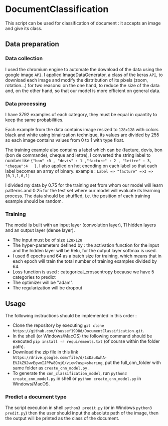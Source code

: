 # DocumentClassification

This script can be used for classification of document : it accepts an image and give its class.


## Data preparation 

### Data collection

I used the chromium engine to automate the download of the data using the google image `API`. 
I applied ImageDataGenerator, a class of the keras `API`, to download each image and modify the distribution of its pixels (zoom, rotation...) for two reasons: on the one hand, to reduce the size of the data and, on the other hand, so that our model is more efficient on general data.    

### Data processing
I have 3792 examples of each category, they must be equal in quantity to keep the same probabilities.

Each example from the data contains image resized to `128x128` with colors black and white using binairzation technique, its values are divided by 255 so each image contains values from 0 to 1 with type float. 

The training example also contains a label which can be (facture, devis, bon (bon de commande), cheque and lettre), I converted the string label to number like `{"bon" :0 , "devis" : 1 ,"facture" : 2 , "lettre" : 3, "cheque":4   }`. I also applied on hot encoding on each label so that each label becomes an array of binary.
example : `Label => "facture" =>3 => [0,1,1,0,1] `

I divided my data by 0.75 for the training set from whom our model will learn patterns and 0.25 for the test set where our model will evaluate its learning process. 
The data should be shuffled, i.e. the position of each training example should be random. 

### Training
The model is built with an input layer (convolution layer), 11 hidden layers and an output layer (dense layer). 
  - The input must be of size `128x128` 
  - The hyper-parameters defined by : the activation function for the input and the hidden layer will be Relu, for the output layer softmax is used.
  - I used 6 epochs and 64 as a batch size for training, which means that in each epoch will train the total number of training examples divided by 64. 
  - Loss function is used : categorical_crossentropy because we have 5 categories to predict 
  - The optimizer will be "adam".
  - The regularization will be dropout  

## Usage
The following instructions should be implemented in this order :
- Clone the repository by executing `git clone https://github.com/Youssef1998d/DocumentClassification.git`.
- In the shell (or Windows/MacOS) the following command should be executed `pip install -r requirements.txt` (of course within the folder path).
- Download the zip file in this link `https://drive.google.com/file/d/1xDau8whA-EVJkZ92wvEgwmIJPPw8QnjG/view?usp=sharing`, put the full_cnn_folder with same folder as `create_cnn_model.py` .
- To generate the `cnn_classification_model`, run `python3 create_cnn_model.py` in shell or `python create_cnn_model.py` in Windows/MacOS.


### Predict a document type
The script execution in shell `python3 predit.py` (or in Windows `python3 predit.py`) then the user should input the absolute path of the image, then the output will be printed as the class of the document.

